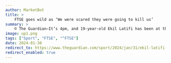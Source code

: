 ```yaml
---
author: MarketBot
title: >
    FTSE goes wild as ‘We were scared they were going to kill us’
summary: >
    © The Guardian—It’s 4pm, and 19-year-old Ekil Latifi has been at the indoor cricket centre at Lord’s for eight hours. Nor is she planning on going home any time soon. Having finished her day job with the MCC schools and community team – she arrived two hours early to get in some net practice – she’s now heading for a training session at the gym, which is, to her, one of the perks. How is she not exhausted already? She shrugs. “It’s just my passion.”
image: up1.png
tags: ["Sport", "FTSE", "^FTSE"]
date: 2024-01-30
redirect_to: https://www.theguardian.com/sport/2024/jan/31/ekil-latifi-the-exile-in-uk-dreaming-of-playing-for-afghanistan-again-cricket
redirect_enabled: true
---
```

